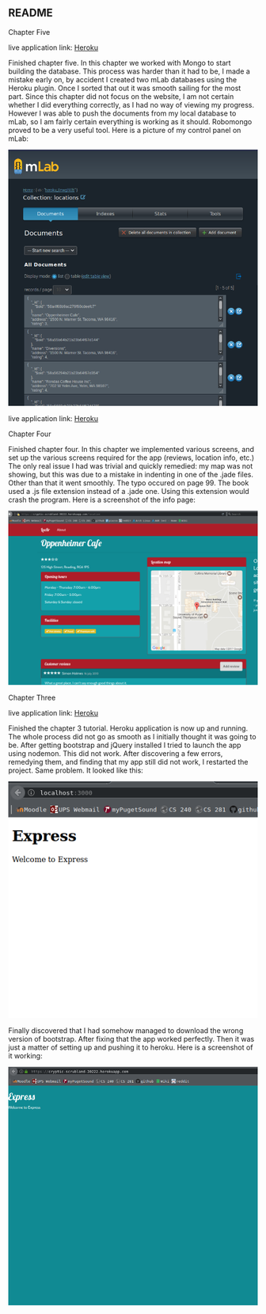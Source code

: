 ## README
Chapter Five

live application link: <a href="https://cryptic-scrubland-30222.herokuapp.com/">Heroku</a>

Finished chapter five. In this chapter we worked with Mongo to start building the database. This process was harder than it had to be, I made a mistake
early on, by accident I created two mLab databases using the Heroku plugin. Once I sorted that out it was smooth sailing for the most part. Since this
chapter did not focus on the website, I am not certain whether I did everything correctly, as I had no way of viewing my progress. However I was able to
push the documents from my local database to mLab, so I am fairly certain everything is working as it should. Robomongo proved to be a very useful tool.
Here is a picture of my control panel on mLab:

![picture](readme_imgs/chap5.png)

live application link: <a href="https://cryptic-scrubland-30222.herokuapp.com/">Heroku</a>

Chapter Four

Finished chapter four. In this chapter we implemented various screens, and set up the various screens required for the app (reviews, location info, etc.)
The only real issue I had was trivial and quickly remedied: my map was not showing, but this was due to a mistake in indenting in one of the .jade files.
Other than that it went smoothly. The typo occured on page 99. The book used a .js file extension instead of a .jade one. Using this extension would crash
the program. Here is a screenshot of the info page:

![picture](readme_imgs/chap4.png)


Chapter Three

live application link: <a href="https://cryptic-scrubland-30222.herokuapp.com/">Heroku</a>

Finished the chapter 3 tutorial. Heroku application is now up and running. The whole process did not go as smooth as I initially thought it was going to be. After getting bootstrap and jQuery installed I tried to launch the app using nodemon. This did not work. After discovering a few errors, remedying them, and finding that my app still did not work, I restarted the project. Same problem. It looked like this:

![picture](readme_imgs/after.png)

Finally discovered that I had somehow managed to download the wrong version of bootstrap. After fixing that the app worked perfectly. Then it was just a matter of setting up and pushing it to heroku. Here is a screenshot of it working:

![picture](readme_imgs/240HW1screenshot.png)

